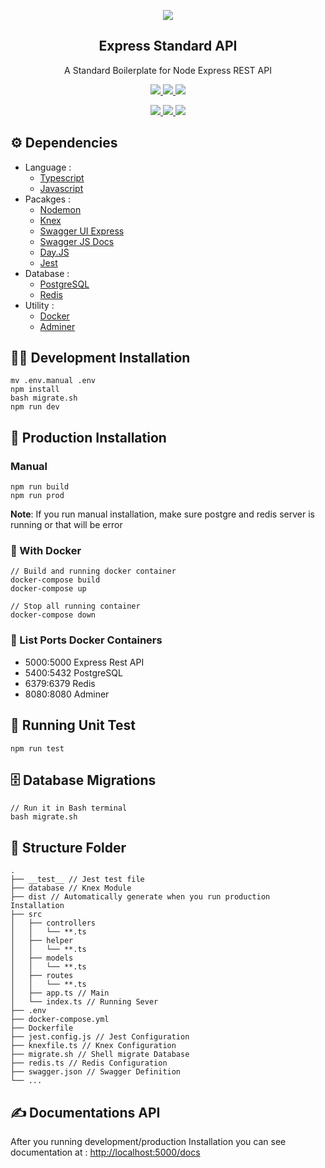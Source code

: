 <p align="center">
    <img src="https://raw.githubusercontent.com/munirapp/express-standard-api/master/logo.png">
</p>

<h2 align="center">Express Standard API</h2>
<p align="center">A Standard Boilerplate for Node Express REST API</p>

<p align="center">
    <a href="https://opensource.org/licenses/MIT">
        <img src="https://img.shields.io/github/license/munirapp/express-standard-api?style=for-the-badge"/>
    </a>
    <a href="https://github.com/munirapp/express-standard-api/stargazers">
        <img src="https://img.shields.io/github/stars/munirapp/express-standard-api?style=for-the-badge"/>
    </a>
    <a href="https://github.com/munirapp/express-standard-api/commits/master">
        <img src="https://img.shields.io/github/last-commit/munirapp/express-standard-api?style=for-the-badge"/>
    </a>
</p>

<p align="center">
    <a href="https://www.npmjs.com/package/typescript">
        <img src="https://img.shields.io/github/package-json/dependency-version/munirapp/express-standard-api/typescript"/>
    </a>
    <a href="https://www.npmjs.com/package/nodemon">
        <img src="https://img.shields.io/github/package-json/dependency-version/munirapp/express-standard-api/nodemon?color=green"/>
    </a>
    <a href="https://www.npmjs.com/package/redis">
        <img src="https://img.shields.io/github/package-json/dependency-version/munirapp/express-standard-api/redis?color=red"/>
    </a>
</p>

## :gear: Dependencies

- Language :
  - [Typescript](https://www.typescriptlang.org/)
  - [Javascript](https://developer.mozilla.org/id/docs/Web/JavaScript)
- Pacakges :
  - [Nodemon](https://www.npmjs.com/package/nodemon)
  - [Knex](https://www.npmjs.com/package/knex)
  - [Swagger UI Express](https://www.npmjs.com/package/swagger-ui-express)
  - [Swagger JS Docs](https://www.npmjs.com/package/swagger-jsdoc)
  - [Day.JS](https://www.npmjs.com/package/dayjs)
  - [Jest](https://www.npmjs.com/package/jest)
- Database :
  - [PostgreSQL](https://www.postgresql.org/)
  - [Redis](https://redis.io/)
- Utility :
  - [Docker](https://www.docker.com/)
  - [Adminer](https://www.adminer.org/)

## :astronaut: Development Installation

```
mv .env.manual .env
npm install
bash migrate.sh
npm run dev
```

## :rocket: Production Installation

### Manual

```
npm run build
npm run prod
```

**Note**: If you run manual installation, make sure postgre and redis server is running or that will be error

### :whale: With Docker

```
// Build and running docker container
docker-compose build
docker-compose up

// Stop all running container
docker-compose down
```

### :whale: List Ports Docker Containers

- 5000:5000 Express Rest API
- 5400:5432 PostgreSQL
- 6379:6379 Redis
- 8080:8080 Adminer

## :test_tube: Running Unit Test

```
npm run test
```

## :file_cabinet: Database Migrations

```
// Run it in Bash terminal
bash migrate.sh
```

## :file_folder: Structure Folder

```
.
├── __test__ // Jest test file
├── database // Knex Module
├── dist // Automatically generate when you run production Installation
├── src
│   ├── controllers
│   │   └── **.ts
│   ├── helper
│   │   └── **.ts
│   ├── models
│   │   └── **.ts
│   ├── routes
│   │   └── **.ts
│   ├── app.ts // Main
│   └── index.ts // Running Sever
├── .env
├── docker-compose.yml
├── Dockerfile
├── jest.config.js // Jest Configuration
├── knexfile.ts // Knex Configuration
├── migrate.sh // Shell migrate Database
├── redis.ts // Redis Configuration
├── swagger.json // Swagger Definition
└── ...
```

## :writing_hand: Documentations API

After you running development/production Installation you can see documentation at : [http://localhost:5000/docs](http://localhost:5000/docs)
